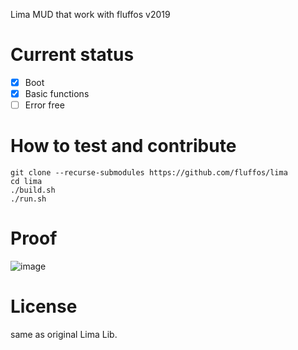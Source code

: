 Lima MUD that work with fluffos v2019

# Current status
- [x] Boot
- [X] Basic functions
- [ ] Error free

# How to test and contribute
```
git clone --recurse-submodules https://github.com/fluffos/lima
cd lima
./build.sh
./run.sh
```

# Proof
![image](https://user-images.githubusercontent.com/1256464/78710559-61566400-78ca-11ea-8479-cb87e319aab4.png)

# License
same as original Lima Lib.
